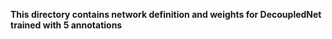 **This directory contains network definition and weights for DecoupledNet trained with 5 annotations**
